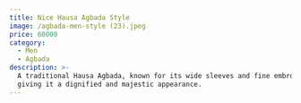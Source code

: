 ```yaml
---
title: Nice Hausa Agbada Style
image: /agbada-men-style (23).jpeg
price: 60000
category:
  - Men
  - Agbada
description: >-
  A traditional Hausa Agbada, known for its wide sleeves and fine embroidery,
  giving it a dignified and majestic appearance.
---
```


